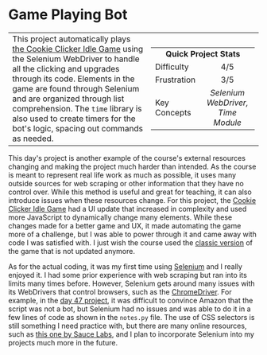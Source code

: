 # Game Playing Bot

<table border='0'>
<tr>
  <td>
  This project automatically plays <a href='https://orteil.dashnet.org/cookieclicker/'>the Cookie Clicker Idle Game</a> using the Selenium WebDriver to handle all the clicking and upgrades through its code. Elements in the game are found through Selenium and are organized through list comprehension. The <code>time</code> library is also used to create timers for the bot's logic, spacing out commands as needed.
  </td>
  <td>
    <div>
      <table>
        <tr>
          <td align='center' colspan="2"><strong>Quick Project Stats</strong></td>
        </tr>
        <tr>
          <td>Difficulty</td>
          <td align='center'>4/5</td>
        </tr>
        <tr>
          <td>Frustration</td>
          <td align='center'>3/5</td>
        </tr>
        <tr>
          <td>Key Concepts</td>
          <td align='center'><em>Selenium WebDriver, Time Module</em></td>
        </tr>
      </table>
    </div>
  </td>
</tr>
</table>

This day's project is another example of the course's external resources changing and making the project much harder than intended. As the course is meant to represent real life work as much as possible, it uses many outside sources for web scraping or other information that they have no control over. While this method is useful and great for teaching, it can also introduce issues when these resources change. For this project, the <a href='https://orteil.dashnet.org/cookieclicker/'>Cookie Clicker Idle Game</a> had a UI update that increased in complexity and used more JavaScript to dynamically change many elements. While these changes made for a better game and UX, it made automating the game more of a challenge, but I was able to power through it and came away with code I was satisfied with. I just wish the course used the <a href='https://orteil.dashnet.org/experiments/cookie/'>classic version</a> of the game that is not updated anymore.

As for the actual coding, it was my first time using <a href='https://www.selenium.dev/documentation/en/webdriver/'>Selenium</a> and I really enjoyed it. I had some prior experience with web scraping but ran into its limits many times before. However, Selenium gets around many issues with its WebDrivers that control browsers, such as the <a href='https://chromedriver.chromium.org/downloads'>ChromeDriver</a>. For example, in the <a href='https://github.com/ryanlonergan/100_days_of_projects/tree/main/day_47_amazon_price_tracker'>day 47 project</a>, it was difficult to convince Amazon that the script was not a bot, but Selenium had no issues and was able to do it in a few lines of code as shown in the `notes.py` file. The use of CSS selectors is still something I need practice with, but there are many online resources, such as <a href='https://saucelabs.com/resources/articles/selenium-tips-css-selectors
'>this one by Sauce Labs</a>, and I plan to incorporate Selenium into my projects much more in the future.
